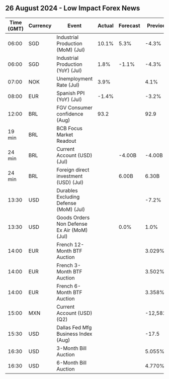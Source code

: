## 26 August 2024 - Low Impact Forex News

| Time (GMT) | Currency | Event | Actual | Forecast | Previous |
|------|----------|-------|--------|----------|----------|
| 06:00 | SGD | Industrial Production (MoM) (Jul) | 10.1% | 5.3% | -4.3% |
| 06:00 | SGD | Industrial Production (YoY) (Jul) | 1.8% | -1.1% | -4.3% |
| 07:00 | NOK | Unemployment Rate (Jul) | 3.9% |  | 4.1% |
| 08:00 | EUR | Spanish PPI (YoY) (Jul) | -1.4% |  | -3.2% |
| 12:00 | BRL | FGV Consumer confidence (Aug) | 93.2 |  | 92.9 |
| 19 min | BRL | BCB Focus Market Readout |  |  |  |
| 24 min | BRL | Current Account (USD) (Jul) |  | -4.00B | -4.00B |
| 24 min | BRL | Foreign direct investment (USD) (Jul) |  | 6.00B | 6.30B |
| 13:30 | USD | Durables Excluding Defense (MoM) (Jul) |  |  | -7.2% |
| 13:30 | USD | Goods Orders Non Defense Ex Air (MoM) (Jul) |  | 0.0% | 1.0% |
| 14:00 | EUR | French 12-Month BTF Auction |  |  | 3.029% |
| 14:00 | EUR | French 3-Month BTF Auction |  |  | 3.502% |
| 14:00 | EUR | French 6-Month BTF Auction |  |  | 3.358% |
| 15:00 | MXN | Current Account (USD) (Q2) |  |  | -12,582M |
| 15:30 | USD | Dallas Fed Mfg Business Index (Aug) |  |  | -17.5 |
| 16:30 | USD | 3-Month Bill Auction |  |  | 5.055% |
| 16:30 | USD | 6-Month Bill Auction |  |  | 4.770% |
